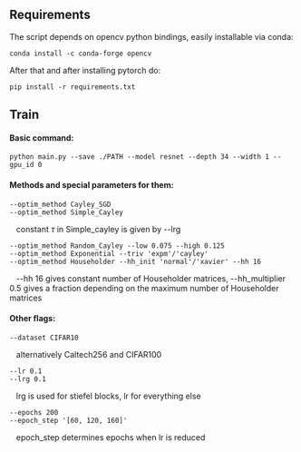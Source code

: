 ## Requirements

The script depends on opencv python bindings, easily installable via conda:

```
conda install -c conda-forge opencv 
```

After that and after installing pytorch do:

```
pip install -r requirements.txt
```

## Train

#### Basic command:

```
python main.py --save ./PATH --model resnet --depth 34 --width 1 --gpu_id 0
```

#### Methods and special parameters for them:

```
--optim_method Cayley_SGD
--optim_method Simple_Cayley 
```
   constant $\tau$ in Simple_cayley is given by --lrg

```
--optim_method Random_Cayley --low 0.075 --high 0.125
--optim_method Exponential --triv 'expm'/'cayley'
--optim_method Householder --hh_init 'normal'/'xavier' --hh 16
```
   --hh 16 gives constant number of Householder matrices, --hh_multiplier 0.5 gives a fraction depending on the maximum number of Householder matrices
    

#### Other flags:
```
--dataset CIFAR10 
```
   alternatively Caltech256 and CIFAR100 
```
--lr 0.1
--lrg 0.1
```
   lrg is used for stiefel blocks, lr for everything else
```
--epochs 200
--epoch_step '[60, 120, 160]'
```
   epoch_step determines epochs when lr is reduced
